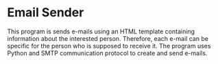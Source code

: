 # Email Sender

This program is sends e-mails using an HTML template containing information about the interested person. Therefore, each e-mail can be specific for the person who is supposed to receive it. The program uses Python and SMTP communication protocol to create and send e-mails.
